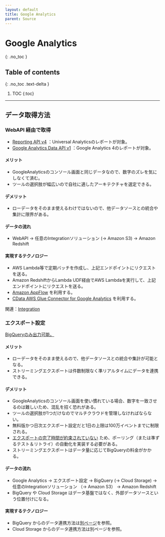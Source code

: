 ```yaml
---
layout: default
title: Google Analytics
parent: Source
---
```


# Google Analytics
{: .no_toc }

## Table of contents
{: .no_toc .text-delta }

1. TOC
{:toc}

---

## データ取得方法

### WebAPI 経由で取得

- [Reporting API v4](https://developers.google.com/analytics/devguides/reporting/core/v4) ：Universal Analyticsのレポートが対象。
- [Google Analytics Data API v1](https://developers.google.com/analytics/devguides/reporting/data/v1) ：Google Analytics 4のレポートが対象。

#### メリット

- GoogleAnalyticsのコンソール画面と同じデータなので、数字のズレを気にしなくて済む。
- ツールの選択肢が幅広いので自社に適したアーキテクチャを選定できる。

#### デメリット

- ローデータをそのまま使えるわけではないので、他データソースとの統合や集計に限界がある。 

#### データの流れ

- WebAPI → 任意のIntegrationソリューション (→ Amazon S3) → Amazon Redshift

#### 実現するテクノロジー

- AWS Lambda等で定期バッチを作成し、上記エンドポイントにリクエストを送る。
- Amazon RedshiftからLambda UDF経由でAWS Lambdaを実行して、上記エンドポイントにリクエストを送る。
- [Amazon AppFlow](https://aws.amazon.com/jp/appflow/) を利用する。
- [CData AWS Glue Connector for Google Analytics](https://aws.amazon.com/marketplace/pp/prodview-s65fmshg6qcvw) を利用する。

関連：[Integration](../integration/integration.md)

### エクスポート設定

[BigQueryのみ出力可能。](https://support.google.com/analytics/topic/9359001) 

#### メリット

- ローデータをそのまま使えるので、他データソースとの統合や集計が可能となる。
- ストリーミングエクスポートは件数制限なく準リアルタイムにデータを連携できる。

#### デメリット

- GoogleAnalyticsのコンソール画面を使い慣れている場合、数字を一致させるのは難しいため、混乱を招く恐れがある。
- ツールの選択肢が1つだけなのでマルチクラウドを管理しなければならない。
- 無料版かつ日次エクスポート設定だと1日の上限は100万イベントまでに制限される。
- [エクスポートの完了時間が約束されていない](https://support.google.com/analytics/answer/9823238) ため、ポーリング（または準ずるテスト＆リトライ）の自動化を実装する必要がある。
- ストリーミングエクスポートはデータ量に応じてBigQueryの料金がかかる。

#### データの流れ

- Google Analytics → エクスポート設定 → BigQuery (→ Cloud Storage) → 任意のIntegrationソリューション （→ Amazon S3） → Amazon Redshift
- BigQuery や Cloud Storage はデータ基盤ではなく、外部データソースという位置付けになる。

#### 実現するテクノロジー

- BigQuery からのデータ連携方法は[別ページ](./bigquery.md)を参照。
- Cloud Storage からのデータ連携方法は別ページを参照。

